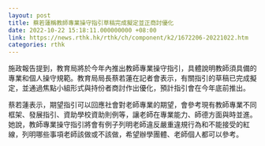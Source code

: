 ```yaml
---
layout: post
title: 蔡若蓮稱教師專業操守指引草稿完成擬定並正商討優化
date: 2022-10-22 15:18:11.000000000 +08:00
link: https://news.rthk.hk/rthk/ch/component/k2/1672206-20221022.htm
categories: rthk
---
```


施政報告提到，教育局將於今年內推出教師專業操守指引，具體說明教師須具備的專業和個人操守規範。教育局局長蔡若蓮在記者會表示，有關指引的草稿已完成擬定，並通過焦點小組形式與持份者商討作出優化，預計指引會在今年底前推出。

蔡若蓮表示，期望指引可以回應社會對老師專業的期望，會參考現有教師專業不同框架、發展指引、資助學校資助則例等，讓老師在專業能力、師德方面與時並進。她說，教師專業操守指引將會有例子列明老師違反嚴重違規行為和不能接受的紅線，列明哪些事項老師該做或不該做，希望辦學團體、老師個人都可以參考。
